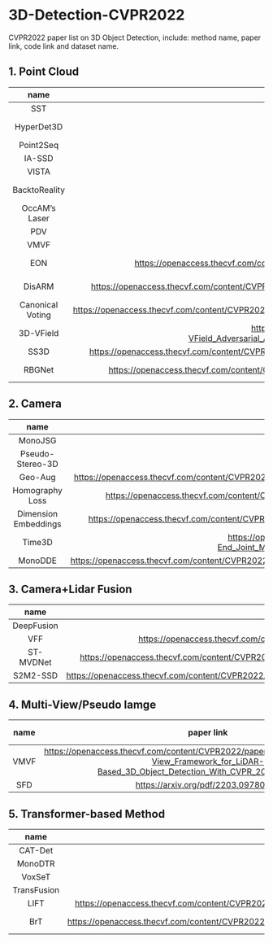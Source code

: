 # 3D-Detection-CVPR2022
CVPR2022 paper list on 3D Object Detection, include: method name, paper link, code link and dataset name.

## 1. Point Cloud


|   name   | paper link | code link | dataset |
|:------------:|:-------------------:|:-------------------:|:----------:|
|     SST    |    https://arxiv.org/pdf/2112.06375.pdf        |  https://github.com/TuSimple/SST  |      Waymo     |
|    HyperDet3D   |     https://arxiv.org/pdf/2204.05599.pdf        |          -          |      ScanNetV2/ SUNRGBD     |
|    Point2Seq   |     https://arxiv.org/pdf/2203.13394.pdf        |   https://github.com/ocNflag/point2seq    |      Waymo/ONCE     |
|    IA-SSD   |     https://arxiv.org/pdf/2203.11139.pdf        |   https://github.com/yifanzhang713/IA-SSD     |      KITTI     |
|    VISTA   |     https://arxiv.org/pdf/2203.09704.pdf        |   https://github.com/Gorilla-Lab-SCUT/VISTA    |      NuScenes/Waymo     |
|    BacktoReality   |    https://arxiv.org/pdf/2203.05238.pdf    |   https://github.com/wyf-ACCEPT/BackToReality   |    ModelNet40/ScanNet |
|    OccAM’s Laser   |    https://arxiv.org/pdf/2204.06577.pdf  |          -          |     KITTI    |
|    PDV   |    https://arxiv.org/pdf/2203.05662.pdf  |  https://github.com/TRAILab/PDV  |     KITTI/Waymo    |
|    VMVF   |   https://arxiv.org/pdf/2203.02133.pdf  |          -          |   NuScenes   |
|   EON  |  https://openaccess.thecvf.com/content/CVPR2022/papers/Yu_Rotationally_Equivariant_3D_Object_Detection_CVPR_2022_paper.pdf |   https://kovenyu.com/eon/  |      ScanNetV2/ SUNRGBD     |
|  DisARM  |  https://openaccess.thecvf.com/content/CVPR2022/papers/Duan_DisARM_Displacement_Aware_Relation_Module_for_3D_Detection_CVPR_2022_paper.pdf |    https://github.com/YaraDuan/DisARM |    ScanNetV2/ SUNRGBD   |
| Canonical Voting | https://openaccess.thecvf.com/content/CVPR2022/papers/You_Canonical_Voting_Towards_Robust_Oriented_Bounding_Box_Detection_in_3D_CVPR_2022_paper.pdf |       https://github.com/qq456cvb/CanonicalVoting |   ScanNetV2/ SUNRGBD     |
| 3D-VField | https://openaccess.thecvf.com/content/CVPR2022/papers/Lehner_3D-VField_Adversarial_Augmentation_of_Point_Clouds_for_Domain_Generalization_in_CVPR_2022_paper.pdf |  https://crashd-cars.github.io/ |  KITTI/Waymo    |
|  SS3D  |  https://openaccess.thecvf.com/content/CVPR2022/papers/Liu_SS3D_Sparsely-Supervised_3D_Object_Detection_From_Point_Cloud_CVPR_2022_paper.pdf |          -          |   KITTI |
|  RBGNet  |  https://openaccess.thecvf.com/content/CVPR2022/papers/Wang_RBGNet_Ray-Based_Grouping_for_3D_Object_Detection_CVPR_2022_paper.pdf |  https://github.com/Haiyang-W/RBGNet  |  ScanNetV2/ SUNRGBD   |


## 2. Camera


|   name   | paper link | code link | dataset |
|:------------:|:-------------------:|:-------------------:|:----------:|
|   MonoJSG    |  https://arxiv.org/pdf/2203.08563.pdf | https://github.com/lianqing11/MonoJSG |      KITTI/Waymo     |
|  Pseudo-Stereo-3D |  https://arxiv.org/pdf/2203.02112.pdf  |  https://github.com/revisitq/Pseudo-Stereo-3D |  KITTI  |
|  Geo-Aug |  https://openaccess.thecvf.com/content/CVPR2022/papers/Lian_Exploring_Geometric_Consistency_for_Monocular_3D_Object_Detection_CVPR_2022_paper.pdf  |  |     KITTI |
| Homography Loss |  https://openaccess.thecvf.com/content/CVPR2022/papers/Gu_Homography_Loss_for_Monocular_3D_Object_Detection_CVPR_2022_paper.pdf  |  https://github.com/TuSimple/SST  |   KITTI  |
| Dimension Embeddings | https://openaccess.thecvf.com/content/CVPR2022/papers/Zhang_Dimension_Embeddings_for_Monocular_3D_Object_Detection_CVPR_2022_paper.pdf | https://github.com/lianqing11/MonoJSG |  KITTI |
| Time3D | https://openaccess.thecvf.com/content/CVPR2022/papers/Li_Time3D_End-to-End_Joint_Monocular_3D_Object_Detection_and_Tracking_for_CVPR_2022_paper.pdf | https://github.com/lianqing11/MonoJSG | nuScenes  |
|  MonoDDE  | https://openaccess.thecvf.com/content/CVPR2022/papers/Li_Diversity_Matters_Fully_Exploiting_Depth_Clues_for_Reliable_Monocular_3D_CVPR_2022_paper.pdf |  | KITTI |


## 3. Camera+Lidar Fusion


|   name   | paper link | code link | dataset |
|:------------:|:-------------------:|:-------------------:|:----------:|
|  DeepFusion  | https://arxiv.org/pdf/2203.08195.pdf | https://github.com/tensorflow/lingvo/tree/master/lingvo |  Waymo  |
|  VFF | https://openaccess.thecvf.com/content/CVPR2022/papers/Li_Voxel_Field_Fusion_for_3D_Object_Detection_CVPR_2022_paper.pdf | https://github.com/dvlab-research/VFF|  KITTI/nuScenes  |
| ST-MVDNet | https://openaccess.thecvf.com/content/CVPR2022/papers/Li_Modality-Agnostic_Learning_for_Radar-Lidar_Fusion_in_Vehicle_Detection_CVPR_2022_paper.pdf| | Oxford Radar Robotcar|
| S2M2-SSD | https://openaccess.thecvf.com/content/CVPR2022/papers/Zheng_Boosting_3D_Object_Detection_by_Simulating_Multimodality_on_Point_Clouds_CVPR_2022_paper.pdf | | nuScenes |

## 4. Multi-View/Pseudo Iamge


|   name   | paper link | code link | dataset |
|:------------:|:-------------------:|:-------------------:|:----------:|
|  VMVF | https://openaccess.thecvf.com/content/CVPR2022/papers/Fazlali_A_Versatile_Multi-View_Framework_for_LiDAR-Based_3D_Object_Detection_With_CVPR_2022_paper.pdf| |nuScenes|
|  SFD | 	https://arxiv.org/pdf/2203.09780.pdf| |KITTI|

## 5. Transformer-based Method


|   name   | paper link | code link | dataset |
|:------------:|:-------------------:|:-------------------:|:----------:|
|  CAT-Det| https://arxiv.org/pdf/2204.00325.pdf| |KITTI|
|  MonoDTR |https://arxiv.org/pdf/2203.10981.pdf| https://github.com/kuanchihhuang/MonoDTR |KITTI|
|  VoxSeT | https://arxiv.org/pdf/2203.10314.pdf | https://github.com/skyhehe123/VoxSeT |KITTI/Waymo |
|  TransFusion | https://arxiv.org/pdf/2203.11496.pdf | https://github.com/XuyangBai/TransFusion/ | NuScenes/Waymo |
|  LIFT | https://openaccess.thecvf.com/content/CVPR2022/papers/Zeng_LIFT_Learning_4D_LiDAR_Image_Fusion_Transformer_for_3D_Object_CVPR_2022_paper.pdf |   | NuScenes |
| BrT | https://openaccess.thecvf.com/content/CVPR2022/papers/Wang_Bridged_Transformer_for_Vision_and_Point_Cloud_3D_Object_Detection_CVPR_2022_paper.pdf |  | ScanNetV2/ SUNRGBD |
